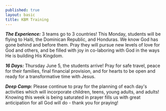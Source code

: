 ```yaml
---
published: true
layout: basic
title: KBM Training
---
```


***The Experience:***
3 teams go to 3 countries!  This Monday, students will be flying to Haiti, the Dominican Republic, and Honduras.  We know God has gone behind and before them.  Pray they will pursue new levels of love for God and others, and be filled with joy in co-laboring with God in the ways He is building His Kingdom.

***16 Days:***
Thursday June 5, the students arrive!  Pray for safe travel, peace for their families, final financial provision, and for hearts to be open and ready for a transformative time with Jesus.

***Deep Camp:***
Please continue to pray for the planning of each day's activities which will incorporate children, teens, young adults, and adults!  Knowing this week is being saturated in prayer fills us with great anticipation for all God will do - thank you for praying!